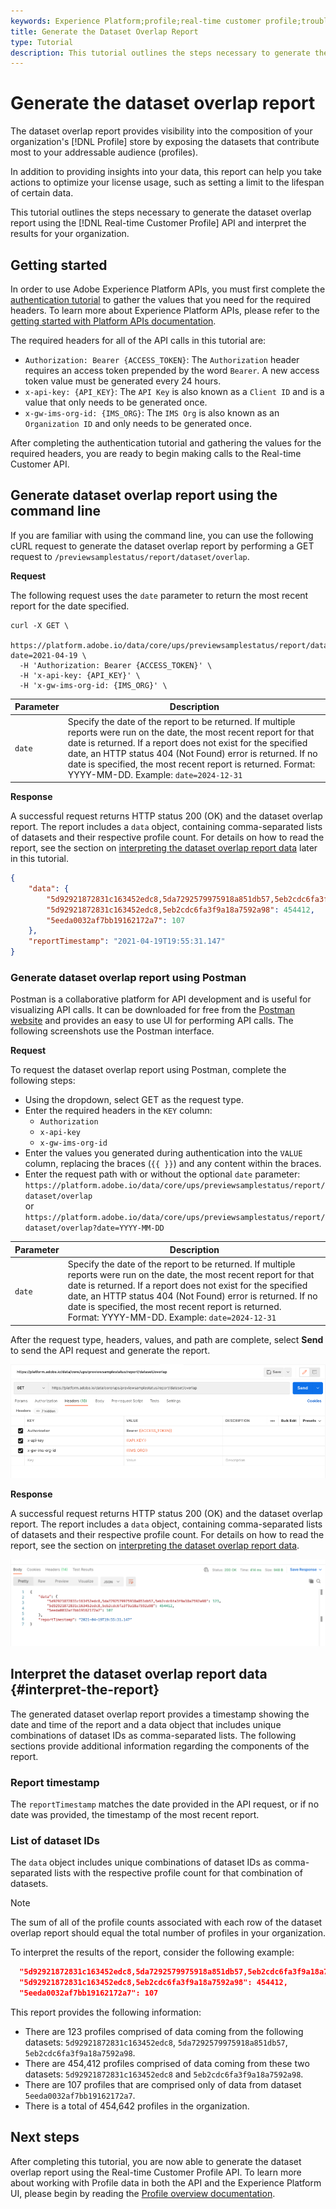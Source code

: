 ```yaml
---
keywords: Experience Platform;profile;real-time customer profile;troubleshooting;API;reporting;dataset overlap report;profile data
title: Generate the Dataset Overlap Report
type: Tutorial
description: This tutorial outlines the steps necessary to generate the dataset overlap report using the Real-time Customer Profile API.
---
```


# Generate the dataset overlap report

The dataset overlap report provides visibility into the composition of your organization's [!DNL Profile] store by exposing the datasets that contribute most to your addressable audience (profiles). 

In addition to providing insights into your data, this report can help you take actions to optimize your license usage, such as setting a limit to the lifespan of certain data.

This tutorial outlines the steps necessary to generate the dataset overlap report using the [!DNL Real-time Customer Profile] API and interpret the results for your organization.

## Getting started

In order to use Adobe Experience Platform APIs, you must first complete the [authentication tutorial](https://www.adobe.com/go/platform-api-authentication-en) to gather the values that you need for the required headers. To learn more about Experience Platform APIs, please refer to the [getting started with Platform APIs documentation](../../landing/api-guide.md). 

The required headers for all of the API calls in this tutorial are:

* `Authorization: Bearer {ACCESS_TOKEN}`: The `Authorization` header requires an access token prepended by the word `Bearer`. A new access token value must be generated every 24 hours.
* `x-api-key: {API_KEY}`: The `API Key` is also known as a `Client ID` and is a value that only needs to be generated once.
* `x-gw-ims-org-id: {IMS_ORG}`: The `IMS Org` is also known as an `Organization ID` and only needs to be generated once.

After completing the authentication tutorial and gathering the values for the required headers, you are ready to begin making calls to the Real-time Customer API.

## Generate dataset overlap report using the command line

If you are familiar with using the command line, you can use the following cURL request to generate the dataset overlap report by performing a GET request to `/previewsamplestatus/report/dataset/overlap`.

**Request**

The following request uses the `date` parameter to return the most recent report for the date specified.

```shell
curl -X GET \
  https://platform.adobe.io/data/core/ups/previewsamplestatus/report/dataset/overlap?date=2021-04-19 \
  -H 'Authorization: Bearer {ACCESS_TOKEN}' \
  -H 'x-api-key: {API_KEY}' \
  -H 'x-gw-ims-org-id: {IMS_ORG}' \
```

|Parameter|Description|
|---|---|
|`date`| Specify the date of the report to be returned. If multiple reports were run on the date, the most recent report for that date is returned. If a report does not exist for the specified date, an HTTP status 404 (Not Found) error is returned. If no date is specified, the most recent report is returned. Format: YYYY-MM-DD. Example: `date=2024-12-31`|

**Response**

A successful request returns HTTP status 200 (OK) and the dataset overlap report. The report includes a `data` object, containing comma-separated lists of datasets and their respective profile count. For details on how to read the report, see the section on [interpreting the dataset overlap report data](#interpret-the-report) later in this tutorial.

```json
{
    "data": {
        "5d92921872831c163452edc8,5da7292579975918a851db57,5eb2cdc6fa3f9a18a7592a98": 123,
        "5d92921872831c163452edc8,5eb2cdc6fa3f9a18a7592a98": 454412,
        "5eeda0032af7bb19162172a7": 107
    },
    "reportTimestamp": "2021-04-19T19:55:31.147"
}
```

### Generate dataset overlap report using Postman

Postman is a collaborative platform for API development and is useful for visualizing API calls. It can be downloaded for free from the [Postman website](https://www.postman.com) and provides an easy to use UI for performing API calls. The following screenshots use the Postman interface.

**Request**

To request the dataset overlap report using Postman, complete the following steps:

* Using the dropdown, select GET as the request type.
* Enter the required headers in the `KEY` column: 
    * `Authorization`
    * `x-api-key`
    * `x-gw-ims-org-id`
* Enter the values you generated during authentication into the `VALUE` column, replacing the braces (`{{ }}`) and any content within the braces.
* Enter the request path with or without the optional `date` parameter:
  `https://platform.adobe.io/data/core/ups/previewsamplestatus/report/dataset/overlap`  
  or
  `https://platform.adobe.io/data/core/ups/previewsamplestatus/report/dataset/overlap?date=YYYY-MM-DD`

|Parameter|Description|
|---|---|
|`date`| Specify the date of the report to be returned. If multiple reports were run on the date, the most recent report for that date is returned. If a report does not exist for the specified date, an HTTP status 404 (Not Found) error is returned. If no date is specified, the most recent report is returned. <br/>Format: YYYY-MM-DD. Example: `date=2024-12-31`|

After the request type, headers, values, and path are complete, select **Send** to send the API request and generate the report.

![](../images/dataset-overlap-report/postman-request.png)

**Response**

A successful request returns HTTP status 200 (OK) and the dataset overlap report. The report includes a `data` object, containing comma-separated lists of datasets and their respective profile count. For details on how to read the report, see the section on [interpreting the dataset overlap report data](#interpret-the-report).

![](../images/dataset-overlap-report/postman-response.png)

## Interpret the dataset overlap report data {#interpret-the-report}

The generated dataset overlap report provides a timestamp showing the date and time of the report and a data object that includes unique combinations of dataset IDs as comma-separated lists. The following sections provide additional information regarding the components of the report.

### Report timestamp

The `reportTimestamp` matches the date provided in the API request, or if no date was provided, the timestamp of the most recent report.

### List of dataset IDs

The `data` object includes unique combinations of dataset IDs as comma-separated lists with the respective profile count for that combination of datasets.

>[!NOTE]
>
>The sum of all of the profile counts associated with each row of the dataset overlap report should equal the total number of profiles in your organization.

To interpret the results of the report, consider the following example:

```json
  "5d92921872831c163452edc8,5da7292579975918a851db57,5eb2cdc6fa3f9a18a7592a98": 123,
  "5d92921872831c163452edc8,5eb2cdc6fa3f9a18a7592a98": 454412,
  "5eeda0032af7bb19162172a7": 107
```

This report provides the following information:
* There are 123 profiles comprised of data coming from the following datasets: `5d92921872831c163452edc8`, `5da7292579975918a851db57`, `5eb2cdc6fa3f9a18a7592a98`.
* There are 454,412 profiles comprised of data coming from these two datasets: `5d92921872831c163452edc8` and `5eb2cdc6fa3f9a18a7592a98`.
* There are 107 profiles that are comprised only of data from dataset `5eeda0032af7bb19162172a7`.
* There is a total of 454,642 profiles in the organization.

## Next steps

After completing this tutorial, you are now able to generate the dataset overlap report using the Real-time Customer Profile API. To learn more about working with Profile data in both the API and the Experience Platform UI, please begin by reading the [Profile overview documentation](../home.md).